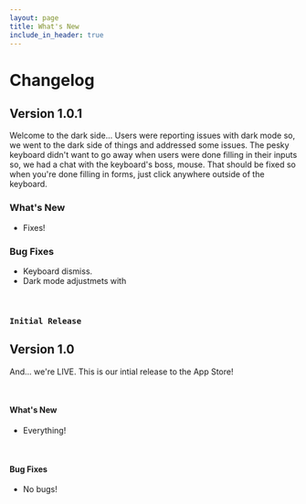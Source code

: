 ```yaml
---
layout: page
title: What's New
include_in_header: true
---
```


# Changelog
## **Version 1.0.1**
Welcome to the dark side... Users were reporting issues with dark mode so, we went to the dark side of things and addressed some issues. The pesky keyboard didn't want to go away when users were done filling in their inputs so, we had a chat with the keyboard's boss, mouse. That should be fixed so when you're done filling in forms, just click anywhere outside of the keyboard.

### What's New
- Fixes!

### Bug Fixes
- Keyboard dismiss.
- Dark mode adjustmets with 


<br>

### `Initial Release`
## **Version 1.0**
And... we're LIVE. This is our intial release to the App Store!

<br>


#### What's New
- Everything!

<br>

#### Bug Fixes
- No bugs!

<br>
